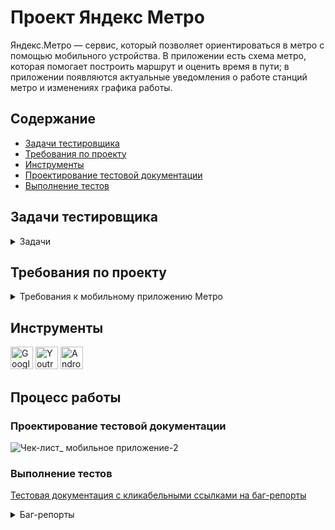 # <a name="up" />Проект Яндекс Метро

Яндекс.Метро — сервис, который позволяет ориентироваться в метро с помощью мобильного устройства. В приложении есть схема метро, которая помогает построить маршрут и оценить время в пути; в приложении появляются актуальные уведомления о работе станций метро и изменениях графика работы. 

## Содержание
- [Задачи тестировщика](#задачи-тестировщика)
- [Требования по проекту](#требования-по-проекту)
- [Инструменты](#инструменты)
- [Проектирование тестовой документации](#проектирование-тестовой-документации)
- [Выполнение тестов](#выполнение-тестов)

## Задачи тестировщика

<details>
<summary> Задачи </summary> 

1. Проанализировать требования к мобильному приложению Яндекс.Метро
2. Спроектировать чек-лист для тестирования мобильного приложения на часть требований (для новых фич)
3. Протестировать мобильное приложение в эмуляторе с помощью Android Studio завести баг-репорты 

***

</details>

## Требования по проекту

<details>
<summary>Требования к мобильному приложению Метро </summary>

#### 1. Список маршрутов  

1.1. В карточке маршрута отображается:  
-информация маршрута — логотипы метро и номера линий метро, также сохраняется последовательность пересадок (если есть);  
-количество пересадок (если есть);  
-временной интервал маршрута — время в пути, время отправления и прибытия;  
-кнопка «Закрыть»;  
-кнопка «Детали маршрута»;  
-поля «Откуда» (начальный пункт) и «Куда» (пункт назначения) (поля должны валидироваться).  

![iScreen Shoter - Safari - 231103172338](https://github.com/SofiiaSleptsova/Yandex_Metro/assets/147629405/abe5f1a7-4098-4e03-8dab-be5cb81da27d)

1.2. Сброс маршрута   
-pакрыть маршрут можно только тапом на крестик в карточке маршрута. При закрытии маршрута в поле ввода «Откуда» сохраняется начальная станция из последнего маршрута. Поле ввода «Куда» и маршрут на схеме сбрасывается, выделение станций пропадает (кроме начальной станции).  
-если текущее время превышает время окончания маршрута, то временной интервал маршрута обновляется.  

#### 2. Выбор станции  

2.1. Станцию можно выбрать несколькими способами:  
-тапом на схеме;  
-по иконке i из разных карточек маршрута. Если из поиска выбрать станцию тапом на i и закрыть карточку станции, должен происходить возврат на экран поиска;

![iScreen Shoter - Safari - 231103172437](https://github.com/SofiiaSleptsova/Yandex_Metro/assets/147629405/57a94262-530c-435d-b7c8-f42c33f21a24)

-найти в поиске и нажать на станцию.  

2.2. Если станция выбрана, всегда выполняются следующие действия:  
-точка станции на схеме уменьшается.  
На точке станции появляется пин цвета линии или специальный пин для закрытой станции.

![iScreen Shoter - Safari - 231103172511](https://github.com/SofiiaSleptsova/Yandex_Metro/assets/147629405/87c40cbb-ce3f-4457-a7ea-c1e302da30a9)

Выбранная станция сохраняется в истории: при нажатии на поле «Откуда» или «Куда» раскрывается список, содержащий станции, которые пользователь выбирал ранее. Список должен сохраниться и в новой версии приложения.  
Шрифт названия станции становится bold.  

#### 3. Детали маршрута  

3.1. Переход к карточке маршрута  
Детали маршрута открываются двумя способами:  
-по тапу на кнопку Деталей маршрута в карточке маршрута;  
-по свайпу списка маршрутов вверх (только для смартфонов в портретной ориентации).  

3.2. Отображение  
В карточке маршрута отображается:  
-временной интервал маршрута:   
-время в пути;  
-время отправления;  
-время прибытия;  
Отрезки пересадок между участками маршрута.  
Кнопка «Закрыть»  
Участки маршрута, разделённые сообщениями о пересадке  
Сообщение об удобных вагонах для посадки  
Картинка с указанием удобных вагонов  
Станции прибытия и отправления  
Пересадочные станции  
Промежуточные станции (если на участке больше одной промежуточной станции, отображаются свёрнутым списком)  
Рядом с каждой станцией, кроме промежуточных, отображается кнопка i для перехода в карточку станции  
Станция, расположенная в начале каждого участка, содержит название, номер линии и иконку сервиса  
Для каждой станции может отображаться событие  
При смене ориентации с портретной на ландшафтную детали маршрута отображаются в левой части экрана  

3.3. Закрытие карточки маршрута  
Закрыть карточку маршрута можно также двумя способами:  
по тапу на кнопку «Закрыть»;  
свайпом вниз.  
При закрытии деталей остаётся открытым список маршрутов, положение списка сохраняется, построенный маршрут не   сбрасывается.  

#### 4. Уведомление об ошибке:  

При отсутствии интернет-соединения появляется уведомление об ошибке.  

#### 5. Логика для альбомной ориентации  

Карточки маршрута и станции и поля поиска отображаются в левой части экрана.  
Карточки маршрута и станции открываются на всю высоту экрана.  
Карточки станции закрываются при взаимодействии со схемой.  
Маршруты отображаются в списке в левой части экрана.  
Баннер на маршруте отображается сверху списка маршрута, если доступно достаточно места.  
При смене ориентации экрана масштаб построенного маршрута не должен увеличиться или уменьшиться.  
Список маршрутов не сворачивается при тапе на ячейку маршрута. Выбранный маршрут выделяется.  
При построении маршрута маршрут вписывается в свободную область справа.  
При тапе на станцию на схеме (с и без маршрута) происходит минимальный подскролл схемы, чтобы вместить пин.  
При выборе станции по иконке i происходит минимальный подскролл схемы, чтобы вместить пин.  
Карточки маршрута, станции и настроек сохраняют своё положение при переходе из портретной ориентации в ландшафтную (и обратно): свёрнутые остаются свёрнутыми, открытые — открытыми, среднее положение переходит в среднее.  
Карточка Настроек открывается по центру экрана на некоторых девайсах (iPad и некоторые iPhone).  

#### 6. Лонг-тап по станции  

При нажатии на станцию при помощи лонг-тапа открывается карточка станции с кнопками «Отсюда»/«Сюда».  

![iScreen Shoter - Safari - 231103172655](https://github.com/SofiiaSleptsova/Yandex_Metro/assets/147629405/683e4426-6518-471d-981e-ee77ff31c34f)

Схема не должна смещаться вверх/вниз/влево/вправо при лонгтапе по станции.

#### 7. Скролл схемы при помощи лонг-тапа

Чтобы воспроизвести скролл схемы при помощи лонгтапа — сделай лонгтап по станции и, удерживая палец, переводи фокус на другие станции.  
При скролле лонгтапом можно выбрать нужную станцию, при этом схема остаётся неподвижной.  
При попадании на область клика точки станции или её названия, на точку ставится пин, точка станции уменьшается, название станции выделяется жирным шрифтом, появляется карточка станции.  
Пин на станции и выделение станции пропадает, когда она не попадает в зону клика.  
При дальнейшем движении шапка карточки станции остаётся неподвижной, и в ней меняются названия станций и сервисов. При этом карточка станции сохраняет минимальное состояние.
Если движение заканчивается на пустой области, карточка станции закрывается.  

***

</details>

## Инструменты
<p align="left"> 
  <a href="https://docs.google.com/" target="_blank" rel="noreferrer"><img src="https://w7.pngwing.com/pngs/240/1015/png-transparent-g-suite-google-docs-google-angle-rectangle-logo.png" width="36" height="36" alt="Google Sheets" /></a>
  <a href="https://www.jetbrains.com/youtrack/" target="_blank" rel="noreferrer"><img src="https://upload.wikimedia.org/wikipedia/commons/9/95/YouTrack_Icon.png" width="36" height="36" alt="Youtrack" /></a>
  <a href="https://developer.android.com/studio" target="_blank" rel="noreferrer"><img src="https://upload.wikimedia.org/wikipedia/commons/thumb/c/c1/Android_Studio_icon_%282023%29.svg/800px-Android_Studio_icon_%282023%29.svg.png" width="36" height="36" alt="Android_Studio" /></a>
</p> 

## Процесс работы

### Проектирование тестовой документации

![Чек-лист_ мобильное приложение-2](https://github.com/SofiiaSleptsova/Yandex_Metro/assets/147629405/6427ddfa-2563-45d8-b0b4-e77416e4d3b1)

### Выполнение тестов

[Тестовая документация с кликабельными ссылками на баг-репорты](https://docs.google.com/spreadsheets/d/1y_dVZCaKWYKP17JVRHCYdO9HxVyHSlECJB6-uux_4oA/edit?usp=sharing)

<details>
 <summary> Баг-репорты </summary>

<details>
<summary>ID: 683-95 </summary>

### Если текущее время превышает временной интервал, построенного маршрута, то временной интервал НЕ обновляется автоматически [683-95](https://slepsovasonya.youtrack.cloud/issue/683-95)
 
#### Предусловия:  
1. Открыть приложение "Яндекс.Метро"  
2. Установить город Москва  

#### Шаги воспроизведения:  
1. Нажать на схеме станцию "Марьино"  
2. В карточке станции "Марьино" кликнуть по кнопке "Отсюда"  
3. Нажать на схеме станцию "Братиславская"  
4. В карточке станции "Братиславская" кликнуть по кнопке "Сюда"  

#### Ожидаемый результат:   
При изменении текущего времени и превышении времени окончания маршрута - в карточке маршрута интервал времени обновляется  
#### Фактический результат:  
При изменении текущего времени и превышении времени окончания маршрута - в карточке маршрута интервал времени НЕ обновился  
[видео](https://slepsovasonya.youtrack.cloud/api/files/8-32?sign=MTY5OTQwMTYwMDAwMHwxLTF8OC0zMnxVUXJubDF4STc4ZlZGNV9IY3pYeXNKVDRvVV9GdDlHc3U5%0D%0AZ3piQWgwN0FrDQo%0D%0A&updated=1693222490648)

#### Приоритет:   
Серьезная  

#### Окружение:  
macOS  | 12.6.6  
Android Studio Giraffe | 2022.3.1  
Galaxy  | 6S (разрешение экрана 1080 х 1920)  
Яндекс.Метро | 3.6.  

</details>

<details>
<summary>ID: 683-1 </summary>

### Нажатие иконки "крестик" в карточке станции, возвращает в основной интерфейс [683-1](https://slepsovasonya.youtrack.cloud/issue/683-1/Nazhatie-ikonki-krestik-v-kartochke-stancii-vozvrashaet-v-osnovnoj-interfejs)
 
#### Предусловия:  
1. Открыть приложение "Яндекс.Метро"  
2. Установить город Москва  

#### Шаги воспроизведения:  
1. Нажать на поле ввода "Откуда"    
2. Ввести название станции  
3. Нажать на иконку "i", в нераскрытой карточке станции  
4. Нажать на иконку "крестик"  

#### Ожидаемый результат:  
При закрытии карточки станции, который открыт иконкой "i" из панели поиска, иконкой "крестик", должен происходить возврат на панель поиска  
#### Фактический результат:  
При закрытии карточки станции иконкой "крестик", который открыт иконкой "i" из панели поиска, происходит возврат в основной интерфейс  

#### Приоритет:   
Обычная    

#### Окружение:  
macOS  | 12.6.6  
Android Studio Giraffe | 2022.3.1  
Galaxy  | 6S (разрешение экрана 1080 х 1920)  
Яндекс.Метро | 3.6.  

</details>

<details>
<summary>ID: 683-4 </summary>

### При выборе закрытой станции через панель поиска, не появляется специальный пин для закрытой станции [683-4](https://slepsovasonya.youtrack.cloud/issue/683-4/Pri-vybore-zakrytoj-stancii-cherez-panel-poiska-ne-poyavlyaetsya-specialnyj-pin-dlya-zakrytoj-stancii)
 
#### Предусловия:  
1. Открыть приложение "Яндекс.Метро"  
2. Установить город Москва  

#### Шаги воспроизведения:  
1. Нажать на поле ввода "Откуда"  
2. Ввести название закрытой станции "Говорова"  
3. Выбрать из поиска закрытую станцию "Говорова  

#### Ожидаемый результат:  
При выборе закрытой станции через панель поиска, на схеме, над выбранной станцией появляется специальный пин  
#### Фактический результат:  
При выборе закрытой станции через панель поиска, на схеме, над выбранной станцией появляется стандартный пин  

<img src="https://github.com/SofiiaSleptsova/Yandex_Metro/assets/147629405/431634db-56dc-4e40-a7d4-eb15271178a4" width="200" height="400">

#### Приоритет:   
Серьезная  

#### Окружение:  
macOS  | 12.6.6  
Android Studio Giraffe | 2022.3.1  
Galaxy  | 6S (разрешение экрана 1080 х 1920)  
Яндекс.Метро | 3.6.  

</details>

<details>
<summary>ID: 683-5 </summary>

### В панели поиска НЕ отображается история станций, ранее выбранных через панель поиска [683-5](https://slepsovasonya.youtrack.cloud/issue/683-5/V-paneli-poiska-NE-otobrazhaetsya-istoriya-stancij-ranee-vybrannyh-cherez-panel-poiska)  
 
#### Предусловия:  
1. Открыть приложение "Яндекс.Метро"  
2. Установить город Москва  

#### Шаги воспроизведения:  
1. Нажать на поле ввода "Откуда"  
2. Ввести название станции "Жулебино"  
3. Выбрать станцию из результатов поиска "Жулебино"  

#### Ожидаемый результат:  
Выбранная станция через панель поиска, отображается в виде истории при вторичном открытии панели поиска "Откуда" или "Куда"  
#### Фактический результат:  
Выбранная станция через панель поиска, НЕ отображается в виде истории при вторичном открытии панели поиска "Откуда" или "Куда"  

#### Приоритет:   
Серьезная       

#### Окружение:  
macOS  | 12.6.6  
Android Studio Giraffe | 2022.3.1  
Galaxy  | 6S (разрешение экрана 1080 х 1920)  
Яндекс.Метро | 3.6.  

</details>

<details>
<summary>ID: 683-6 </summary>

### В панели поиска НЕ отображается история, ранее выбранных на схеме станций и кликом по кнопке "Отсюда/Сюда" [683-6](https://slepsovasonya.youtrack.cloud/issue/683-6/V-paneli-poiska-NE-otobrazhaetsya-istoriya-ranee-vybrannyh-na-sheme-stancij-i-klikom-po-knopke-Otsyuda-Syuda)  
 
#### Предусловия:  
1. Открыть приложение "Яндекс.Метро"  
2. Установить город Москва  

#### Шаги воспроизведения:  
1. Нажать на точку станции "Планерная"  
2. Нажать на кпопку "Отсюда"  
3. Закрыть карточку станции иконкой "крестик"  
4. Открыть поле ввода "Откуда"  

#### Ожидаемый результат:  
Выбранная на схеме станция и кликом по кнопке "Отсюда/Сюда" в карточке станции, отображается в виде истории при открытии панелей поиска "Откуда" или "Куда"  
#### Фактический результат:  
Выбранная на схеме станция и кликом по кнопке "Отсюда/Сюда" в карточке станции, НЕ отображается в виде истории при открытии панелей поиска "Откуда" или "Куда"  

#### Приоритет:   
Серьезная       

#### Окружение:  
macOS  | 12.6.6  
Android Studio Giraffe | 2022.3.1  
Galaxy  | 6S (разрешение экрана 1080 х 1920)  
Яндекс.Метро | 3.6.  

</details>

<details>
<summary>ID: 683-96 </summary>

###  Панель с деталями маршрута открывается по тапу любой зоны карточки маршрута [683-96](https://slepsovasonya.youtrack.cloud/issue/683-96)  
 
#### Предусловия:  
1. Открыть приложение "Яндекс.Метро"  
2. Установить город Москва  

#### Шаги воспроизведения:  
1. Нажать на схеме станцию "Марьино"  
2. В карточке станции "Марьино" кликнуть по кнопке "Отсюда"  
3. Нажать на схеме станцию "Братиславская"  
4. В карточке станции "Братиславская" кликнуть по кнопке "Сюда"  
5. Нажать на пустую зону карточки маршрута  

#### Ожидаемый результат:  
Панель с деталями маршрута открывается по тапу кнопки "Детали маршрута"  

#### Фактический результат:  
Панель с деталями маршрута открывается по тапу любой зоны карточки маршрута  
[видео](https://slepsovasonya.youtrack.cloud/api/files/8-37?sign=MTY5OTQwMTYwMDAwMHwxLTF8OC0zN3w5T3NHUUpaVG40TzZMM3luXzZySkRBVzB2NDl2M1B2SVh2%0D%0AenlzUjJMNzJvDQo%0D%0A&updated=1693281928312)

#### Приоритет:   
Обычная           

#### Окружение:  
macOS  | 12.6.6  
Android Studio Giraffe | 2022.3.1  
Galaxy  | 6S (разрешение экрана 1080 х 1920)  
Яндекс.Метро | 3.6.  

</details>

<details>
<summary>ID: 683-99 </summary>

###  При смене ориентации с портретной на ландшафтную, панель с деталями маршрута закрывается [683-99](https://slepsovasonya.youtrack.cloud/issue/683-99/Pri-smene-orientacii-s-portretnoj-na-landshaftnuyu-panel-s-detalyami-marshruta-zakryvaetsya)  
 
#### Предусловия:  
1. Открыть приложение "Яндекс.Метро"  
2. Установить город Москва  

#### Шаги воспроизведения:  
1. Нажать на схеме станцию "Марьино"  
2. В карточке станции "Марьино" кликнуть по кнопке "Отсюда"  
3. Нажать на схеме станцию "Братиславская"  
4. В карточке станции "Братиславская" кликнуть по кнопке "Сюда"  
5. Нажать на кнопку "Детали маршрута"  
6. Сменить ориентацию экрана на ландшафтную  

#### Ожидаемый результат:  
При смене ориентации на ландшафтную, панель с деталями маршрута переходит в левую часть экрана  
#### Фактический результат:  
При смене ориентации на ландшафтную, панель с деталями маршрута закрывается  

#### Приоритет:   
Обычная           

#### Окружение:  
macOS  | 12.6.6  
Android Studio Giraffe | 2022.3.1  
Galaxy  | 6S (разрешение экрана 1080 х 1920)  
Яндекс.Метро | 3.6.  

</details>

<details>
<summary>ID: 683-2 </summary>

###  При отсутствии интернет-соединения НЕ появляется уведомление об ошибке [683-2](https://slepsovasonya.youtrack.cloud/issue/683-2/Pri-otsutstvii-internet-soedineniya-NE-poyavlyaetsya-uvedomlenie-ob-oshibke)  
 
#### Предусловия:  
1. Отключить интернет-соединение  

#### Шаги воспроизведения:  
2. Открыть приложение "Яндекс.Метро"  
3. Установить город Москва  

#### Ожидаемый результат:  
При отсутствии интернет-соединения появляется уведомление об ошибке  
#### Фактический результат:  
При отсутствии интернет-соединения НЕ появляется уведомление об ошибке  

#### Приоритет:   
Критическая             

#### Окружение:  
macOS  | 12.6.6  
Android Studio Giraffe | 2022.3.1  
Galaxy  | 6S (разрешение экрана 1080 х 1920)  
Яндекс.Метро | 3.6.  

</details>

<details>
<summary>ID: 683-3 </summary>

###  При отключении интернет-соединения НЕ появляется уведомление об ошибке [683-3](https://slepsovasonya.youtrack.cloud/issue/683-3/Pri-otklyuchenii-internet-soedineniya-NE-poyavlyaetsya-uvedomlenie-ob-oshibke)  
 
#### Предусловия:  
1. Открыть приложение "Яндекс.Метро"  
2. Установить город Москва  

#### Шаги воспроизведения:  
1. Отключить интернет-соединение  

#### Ожидаемый результат:  
При отключении интернет-соединения появляется уведомление об ошибке  
#### Фактический результат:  
При отключении интернет-соединения НЕ появляется уведомление об ошибке  

#### Приоритет:   
Критическая             

#### Окружение:  
macOS  | 12.6.6  
Android Studio Giraffe | 2022.3.1  
Galaxy  | 6S (разрешение экрана 1080 х 1920)  
Яндекс.Метро | 3.6.  

</details>

<details>
<summary>ID: 683-100 </summary>

###  Смена ориентации экрана, с портретного на ландшафтную уменьшает масштаб построенного маршрута [683-100](https://slepsovasonya.youtrack.cloud/issue/683-100/Smena-orientacii-ekrana-s-portretnogo-na-landshaftnuyu-umenshaet-masshtab-postroennogo-marshruta)  
 
#### Предусловия:  
1. Открыть приложение "Яндекс.Метро"  
2. Установить город Москва  

#### Шаги воспроизведения:  
1. Нажать на схеме станцию "Краскова"  
2. В карточке станции "Краскова" кликнуть по кнопке "Отсюда"  
3. Нажать на схеме станцию "Ипподром"  
4. В карточке станции "Ипподром" кликнуть по кнопке "Сюда"  
5. Сменить ориентацию экрана на ландшафтную  

#### Ожидаемый результат:  
При смене ориентации экрана, масштаб построенного маршрута не должен увеличиться или уменьшиться  
#### Фактический результат:  
При смене ориентации экрана, масштаб построенного маршрута уменьшается  

<img src="https://github.com/SofiiaSleptsova/Yandex_Metro/assets/147629405/027930d7-dbf7-48e5-9150-5da6a230eaaa" width="200" height="400">

<img src="https://github.com/SofiiaSleptsova/Yandex_Metro/assets/147629405/d08b1dac-f452-4314-b26f-5736a13a0c30" width="400" height="200">

#### Приоритет:   
Обычная                

#### Окружение:  
macOS  | 12.6.6  
Android Studio Giraffe | 2022.3.1  
Galaxy  | 6S (разрешение экрана 1080 х 1920)  
Яндекс.Метро | 3.6.  

</details>

<details>
<summary>ID: 683-7 </summary>

###  Нажатие лонгтапом на точку станции на схеме НЕ раскрывает карточку станции [683-7](https://slepsovasonya.youtrack.cloud/issue/683-7/Nazhatie-longtapom-na-tochku-stancii-na-sheme-NE-raskryvaet-kartochku-stancii)  
 
#### Предусловия:  
1. Открыть приложение "Яндекс.Метро"  
2. Установить город Москва  

#### Шаги воспроизведения:  
1. Нажать на точку станции "Зябликово" лонгтапом  

#### Ожидаемый результат:  
При нажатии на станции при помощи лонг-тапа открывается карточка станции с кнопками «Отсюда»/«Сюда»  
#### Фактический результат:  
При нажатии на станцию при помощи лонг-тапа открывается НЕРАСКРЫТАЯ карточка станции (где указано название станции и линия)  

<img src="https://github.com/SofiiaSleptsova/Yandex_Metro/assets/147629405/641ea1c3-53d1-4036-ac61-ad6ae68b030e" width="200" height="400">

#### Приоритет:   
Обычная                

#### Окружение:  
macOS  | 12.6.6  
Android Studio Giraffe | 2022.3.1  
Galaxy  | 6S (разрешение экрана 1080 х 1920)  
Яндекс.Метро | 3.6.  

</details>

<details>
<summary>ID: 683-97 </summary>

###  При лонгтапом по станции схема смещается от установленного расположения [683-97](https://slepsovasonya.youtrack.cloud/issue/683-97)  
 
#### Предусловия:  
1. Открыть приложение "Яндекс.Метро"  
2. Установить город Москва  

#### Шаги воспроизведения:  
1. Нажать на схеме станцию "Щербинка" лонгтапом  

#### Ожидаемый результат:  
При нажатии лонгтапом по станции схема не смещается  
#### Фактический результат:  
При нажатии лонгтапом по станции схема имеет смещение  
[видео](https://slepsovasonya.youtrack.cloud/api/files/8-33?sign=MTY5OTQwMTYwMDAwMHwxLTF8OC0zM3xuZTdzbmduc29USmJxcUtUMEE2djdCUDJfRXZWYXRUZlRi%0D%0AQ24tS3VOSXA0DQo%0D%0A&updated=1693223790306)

#### Приоритет:   
Обычная                

#### Окружение:  
macOS  | 12.6.6  
Android Studio Giraffe | 2022.3.1  
Galaxy  | 6S (разрешение экрана 1080 х 1920)  
Яндекс.Метро | 3.6.  

</details>

<details>
<summary>ID: 683-98 </summary>

###  При скролле лонгтапом по станциям схема смещается от установленного расположение [683-98](https://slepsovasonya.youtrack.cloud/issue/683-98)  
 
#### Предусловия:  
1. Открыть приложение "Яндекс.Метро"  
2. Установить город Москва  

#### Шаги воспроизведения:  
1. Нажать на схеме станцию "Люблино" лонгтапом  
2. Выбрать следующую станцию "Котельники" лонгтапом  
3. Выбрать следующую станцию "Жулебино" лонгтапом  

#### Ожидаемый результат:  
При скролле лонгтапом по станциям схема не смещается  
#### Фактический результат:  
При скролле лонгтапом по станциям схема имеет смещение  

[видео](https://slepsovasonya.youtrack.cloud/api/files/8-34?sign=MTY5OTQwMTYwMDAwMHwxLTF8OC0zNHx0R0dldFdvN0dJZEpQRWFJcGVTUURvS2MtSnBMVVhaMGs4%0D%0AMlBjalB3cFd3DQo%0D%0A&updated=1693224807886)

#### Приоритет:   
Обычная                

#### Окружение:  
macOS  | 12.6.6  
Android Studio Giraffe | 2022.3.1  
Galaxy  | 6S (разрешение экрана 1080 х 1920)  
Яндекс.Метро | 3.6.  

</details>

<details>
<summary>ID: 683-110 </summary>

###  Во время скролла лонгтапом по схеме, пин на станции и выделение станции НЕ пропадает, если отвести лонгтап на пустую зону [683-110](https://slepsovasonya.youtrack.cloud/issue/683-110)  
 
#### Предусловия:  
1. Открыть приложение "Яндекс.Метро"  
2. Установить город Москва  

#### Шаги воспроизведения:  
1. Нажать лонгтапом на точку станции "Сходня"  
2. Сместить при помощи лонгтапа на следующую станцию "Фирсановская"  
3. Сместить при помощи лонгтапа на следующую станцию "Зеленоград-Крюково"  
4. Сместить при помощи лонгтапа на пустую зону  

#### Ожидаемый результат:   
При скролле лонгтапом, пин на станции и выделение станции пропадает, если отвести лонгтап на пустую зону  
#### Фактический результат:  
При скролле лонгтапом, пин на станции и выделение станции НЕ пропадает, если отвести лонгтап на пустую зону  

[видео](https://slepsovasonya.youtrack.cloud/api/files/8-35?sign=MTY5OTQwMTYwMDAwMHwxLTF8OC0zNXxZWWdQbWJ4Z3NZZ0taVHlvUWtXN2FkSlpkT24wZXNXTHpM%0D%0AQnZuazhzWWl3DQo%0D%0A&updated=1693281439601)

#### Приоритет:   
Серьезная                 

#### Окружение:  
macOS  | 12.6.6  
Android Studio Giraffe | 2022.3.1  
Galaxy  | 6S (разрешение экрана 1080 х 1920)  
Яндекс.Метро | 3.6.  

</details>

<details>
<summary>ID: 683-111 </summary>

###  Во время скролла лонгтапом по схеме, карточка станции НЕ закрывается, если отвести лонгтап на пустую зону [683-111](https://slepsovasonya.youtrack.cloud/issue/683-111)  
 
#### Предусловия:  
1. Открыть приложение "Яндекс.Метро"  
2. Установить город Москва   

#### Шаги воспроизведения:  
1. Нажать лонгтапом на точку станции "Сходня"  
2. Сместить при помощи лонгтапа на следующую станцию "Фирсановская"  
3. Сместить при помощи лонгтапа на следующую станцию "Зеленоград-Крюково"  
4. Сместить при помощи лонгтапа на пустую зону  

#### Ожидаемый результат:  
При скролле лонгтапом, карточка станции закрывается, если отвести лонгтап на пустую зону  
#### Фактический результат:  
При скролле лонгтапом, карточка станции НЕ закрывается, если отвести лонгтап на пустую зону  

[видео](https://slepsovasonya.youtrack.cloud/api/files/8-36?sign=MTY5OTQwMTYwMDAwMHwxLTF8OC0zNnxZNG43eE96NEVqY204YV81dUhKSXJyajZyY0VuOW5FYW10%0D%0AZzU1YlZGdHVBDQo%0D%0A&updated=1693281525979)

#### Приоритет:   
Серьезная                 

#### Окружение:  
macOS  | 12.6.6  
Android Studio Giraffe | 2022.3.1  
Galaxy  | 6S (разрешение экрана 1080 х 1920)  
Яндекс.Метро | 3.6.  

</details>

<details>
<summary>ID: 683-8 </summary>

###  Прекращении лонгтапа в точке станции во время смещения по схеме, закрывает карточку станции [683-8](https://slepsovasonya.youtrack.cloud/issue/683-8/Prekrashenii-longtapa-v-tochke-stancii-vo-vremya-smesheniya-po-sheme-zakryvaet-kartochku-stancii)  
 
#### Предусловия:  
1. Открыть приложение "Яндекс.Метро"  
2. Установить город Москва  

#### Шаги воспроизведения:  
1. Нажать лонгтапом на точку станции "Планерная"  
2. Сместить при помощи лонгтапа на следующую станцию "Сходненская"  
3. Сместить при помощи лонгтапа на следующую станцию "Тушинская"  
4. Отпустить лонгтап на станции "Тушинская"  

#### Ожидаемый результат:  
При прекращении лонгтапа в точке станции во время смещения по схеме, оставляет открытой карточку станции  
#### Фактический результат:  
При прекращении лонгтапа в точке станции во время смещения по схеме, закрывает карточку станции  

#### Приоритет:   
Критическая                  

#### Окружение:  
macOS  | 12.6.6  
Android Studio Giraffe | 2022.3.1  
Galaxy  | 6S (разрешение экрана 1080 х 1920)  
Яндекс.Метро | 3.6.  

</details>

<details>
<summary>ID: 683-9 </summary>

###  Прекращение лонгтапа в точке во время смещения возвращает точку выбранной станции в стандартный режим [683-9](https://slepsovasonya.youtrack.cloud/issue/683-9/Prekrashenie-longtapa-v-tochke-vo-vremya-smesheniya-vozvrashaet-tochku-vybrannoj-stancii-v-standartnyj-rezhim)  
 
#### Предусловия:  
1. Открыть приложение "Яндекс.Метро"  
2. Установить город Москва  

#### Шаги воспроизведения:  
1. Нажать лонгтапом на точку станции "Планерная"  
2. Сместить при помощи лонгтапа на следующую станцию "Сходненская"  
3. Сместить при помощи лонгтапа на следующую станцию "Тушинская"  
4. Отпустить лонгтап на станции "Тушинская"  

#### Ожидаемый результат:  
При прекращении лонгтапа в точке станции во время смещения по схеме, оставляетя на точке пин, меньший размер точки станции и жирный шрифт  
#### Фактический результат:  
При прекращении лонгтапа в точке во время смещения по схеме, с точки пропадает пин, точка станции и шрифт возвращаются в стандартный режим  

#### Приоритет:   
Серьезная                  

#### Окружение:  
macOS  | 12.6.6  
Android Studio Giraffe | 2022.3.1  
Galaxy  | 6S (разрешение экрана 1080 х 1920)  
Яндекс.Метро | 3.6.  

</details>

</details>
